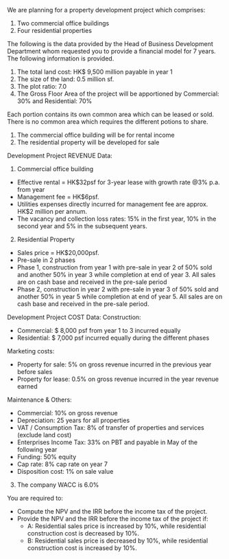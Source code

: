 We are planning for a property development project which comprises:
1. Two commercial office buildings
2. Four residential properties

The following is the data provided by the Head of Business Development Department whom requested you to provide a financial model for 7 years. The following information is
provided.

1. The total land cost: HK$ 9,500 million payable in year 1
2. The size of the land: 0.5 million sf.
3. The plot ratio: 7.0
4. The Gross Floor Area of the project will be apportioned by Commercial: 30% and Residential: 70%


Each portion contains its own common area which can be leased or sold. There is no common area which requires the different potions to share.
1. The commercial office building will be for rental income
2. The residential property will be developed for sale

Development Project REVENUE Data:
1. Commercial office building
- Effective rental = HK$32psf for 3-year lease with growth rate @3% p.a. from year
- Management fee = HK$6psf.
- Utilities expenses directly incurred for management fee are approx. HK$2 million per annum.
- The vacancy and collection loss rates: 15% in the first year, 10% in the second year and 5% in the subsequent years.

2. Residential Property 
- Sales price = HK$20,000psf.
- Pre-sale in 2 phases
- Phase 1, construction from year 1 with pre-sale in year 2 of 50% sold and another 50% in year 3 while completion at end of year 3. All sales are on cash base and received in the pre-sale period
- Phase 2, construction in year 2 with pre-sale in year 3 of 50% sold and another 50% in year 5 while completion at end of year 5. All sales are on cash base and received in the pre-sale period.

Development Project COST Data:
Construction:
- Commercial: $ 8,000 psf from year 1 to 3 incurred equally
- Residential: $ 7,000 psf incurred equally during the different phases

Marketing costs: 
- Property for sale: 5% on gross revenue incurred in the previous year before sales
- Property for lease: 0.5% on gross revenue incurred in the year revenue earned

Maintenance & Others: 
- Commercial: 10% on gross revenue 
- Depreciation: 25 years for all properties
- VAT / Consumption Tax: 8% of transfer of properties and services (exclude land cost)
- Enterprises Income Tax:  33% on PBT and payable in May of the following year
- Funding: 50% equity
- Cap rate: 8% cap rate on year 7
- Disposition cost: 1% on sale value

3. The company WACC is 6.0%

You are required to:
- Compute the NPV and the IRR before the income tax of the project.
- Provide the NPV and the IRR before the income tax of the project if: 
    - A: Residential sales price is increased by 10%, while residential construction cost is decreased by 10%.
    - B: Residential sales price is decreased by 10%, while residential construction cost is increased by 10%.
